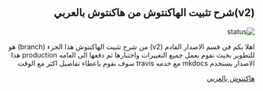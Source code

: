 <div dir="rtl">

## (v2)شرح تثبيت الهاكنتوش من هاكنتوش بالعربي

![status](https://api.travis-ci.com/ARhackintosh/ARtutorial.svg?branch=v2-dev)

اهلا بكم في قسم الاصدار القادم (v2) من شرح تثبيت الهاكنتوش
هذا الجزء (branch) هو للتطوير 
بحيث نقوم بعمل جميع التغييرات واختبارها ثم دفعها الى العامه production
هذا الاصدار يستخدم mkdocs مع خدمه travis
سوف نقوم باعطاء تفاصيل اكثر مع الوقت


[هاكنتوش بالعربي](هاكنتوش.com)
</div>
